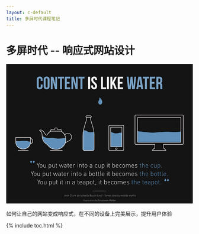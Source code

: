 ```yaml
---
layout: c-default
title: 多屏时代课程笔记
---
```


<div class="index header">
  <div class="container">
    <h1 class="book-title">
      多屏时代 -- 响应式网站设计
    </h1>
  </div>
</div>

<div class="container">
  <div class="book-cover">
    <img src="images/index/cover.jpg"/>
  </div>
  <p class='book-description'>
    如何让自己的网站变成响应式，在不同的设备上完美展示，提升用户体验
  </p>
</div>

{% include toc.html %}

